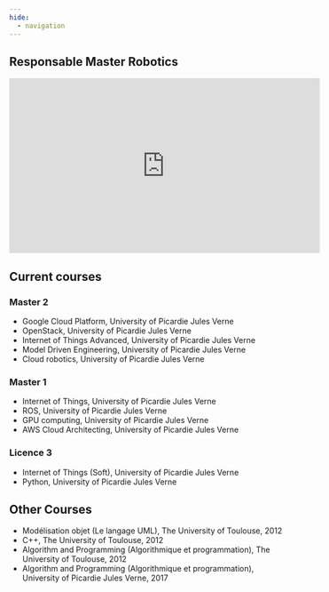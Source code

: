 ```yaml
---
hide:
  - navigation
---
```


## Responsable Master Robotics

<iframe width="560" height="315" src="https://www.youtube.com/embed/lAh5tsgYjLY?si=pZgQ7vNyUetebsP5" title="YouTube video player" frameborder="0" allow="accelerometer; autoplay; clipboard-write; encrypted-media; gyroscope; picture-in-picture; web-share" allowfullscreen></iframe>


## Current courses

### Master 2

* Google Cloud Platform, University of Picardie Jules Verne
* OpenStack, University of Picardie Jules Verne
* Internet of Things Advanced, University of Picardie Jules Verne
* Model Driven Engineering, University of Picardie Jules Verne
* Cloud robotics, University of Picardie Jules Verne


### Master 1

* Internet of Things, University of Picardie Jules Verne
* ROS, University of Picardie Jules Verne
* GPU computing, University of Picardie Jules Verne
* AWS Cloud Architecting, University of Picardie Jules Verne


### Licence 3

* Internet of Things (Soft), University of Picardie Jules Verne
* Python, University of Picardie Jules Verne


## Other Courses

* Modélisation objet (Le langage UML), The University of Toulouse, 2012
* C++, The University of Toulouse, 2012
* Algorithm and Programming (Algorithmique et programmation), The University of Toulouse, 2012
* Algorithm and Programming (Algorithmique et programmation), University of Picardie Jules Verne, 2017


